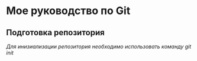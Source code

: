 # Мое руководство по Git

## Подготовка репозитория
  *Для инизиализации репозитория необходимо использовать команду git init*

